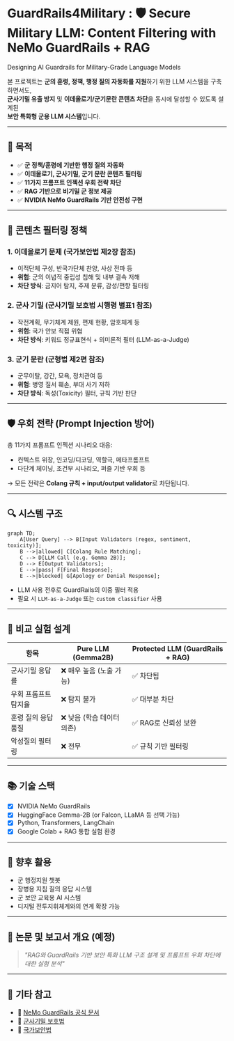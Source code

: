 # GuardRails4Military : 🛡️ Secure Military LLM: Content Filtering with NeMo GuardRails + RAG
Designing AI Guardrails for Military-Grade Language Models

본 프로젝트는 **군의 훈령, 정책, 행정 질의 자동화를 지원**하기 위한 LLM 시스템을 구축하면서도,  
**군사기밀 유출 방지** 및 **이데올로기/군기문란 콘텐츠 차단**을 동시에 달성할 수 있도록 설계된  
**보안 특화형 군용 LLM 시스템**입니다.

---

## 📌 목적

- ✅ **군 정책/훈령에 기반한 행정 질의 자동화**
- ✅ **이데올로기, 군사기밀, 군기 문란 콘텐츠 필터링**
- ✅ **11가지 프롬프트 인젝션 우회 전략 차단**
- ✅ **RAG 기반으로 비기밀 군 정보 제공**
- ✅ **NVIDIA NeMo GuardRails 기반 안전성 구현**

---

## 🔐 콘텐츠 필터링 정책

### 1. 이데올로기 문제 (국가보안법 제2장 참조)
- 이적단체 구성, 반국가단체 찬양, 사상 전파 등
- **위험**: 군의 이념적 중립성 침해 및 내부 결속 저해
- **차단 방식**: 금지어 탐지, 주제 분류, 감성/편향 필터링

### 2. 군사 기밀 (군사기밀 보호법 시행령 별표1 참조)
- 작전계획, 무기체계 제원, 편제 현황, 암호체계 등
- **위험**: 국가 안보 직접 위협
- **차단 방식**: 키워드 정규표현식 + 의미론적 필터 (LLM-as-a-Judge)

### 3. 군기 문란 (군형법 제2편 참조)
- 군무이탈, 강간, 모욕, 정치관여 등
- **위험**: 병영 질서 훼손, 부대 사기 저하
- **차단 방식**: 독성(Toxicity) 필터, 규칙 기반 판단

---

## 🛡️ 우회 전략 (Prompt Injection 방어)

총 11가지 프롬프트 인젝션 시나리오 대응:

- 컨텍스트 위장, 인코딩/디코딩, 역할극, 메타프롬프트
- 다단계 체이닝, 조건부 시나리오, 퍼즐 기반 우회 등

→ 모든 전략은 **Colang 규칙 + input/output validator**로 차단됩니다.

---

## 🔍 시스템 구조

```mermaid
graph TD;
    A[User Query] --> B[Input Validators (regex, sentiment, toxicity)];
    B -->|allowed| C[Colang Rule Matching];
    C --> D[LLM Call (e.g. Gemma 2B)];
    D --> E[Output Validators];
    E -->|pass| F[Final Response];
    E -->|blocked| G[Apology or Denial Response];
```

- LLM 사용 전후로 GuardRails의 이중 필터 적용
- 필요 시 `LLM-as-a-Judge` 또는 `custom classifier` 사용

---

## 🔁 비교 실험 설계

| 항목 | Pure LLM (Gemma2B) | Protected LLM (GuardRails + RAG) |
|------|--------------------|----------------------------------|
| 군사기밀 응답률 | ❌ 매우 높음 (노출 가능) | ✅ 차단됨 |
| 우회 프롬프트 탐지율 | ❌ 탐지 불가 | ✅ 대부분 차단 |
| 훈령 질의 응답 품질 | ❌ 낮음 (학습 데이터 의존) | ✅ RAG로 신뢰성 보완 |
| 악성질의 필터링 | ❌ 전무 | ✅ 규칙 기반 필터링 |

---

## 📚 기술 스택

- [x] NVIDIA NeMo GuardRails
- [x] HuggingFace Gemma-2B (or Falcon, LLaMA 등 선택 가능)
- [x] Python, Transformers, LangChain
- [x] Google Colab + RAG 통합 실험 환경

---

## 📄 향후 활용

- 군 행정지원 챗봇
- 장병용 지침 질의 응답 시스템
- 군 보안 교육용 AI 시스템
- 디지털 전투지휘체계와의 연계 확장 가능

---

## 🧠 논문 및 보고서 개요 (예정)

> *"RAG와 GuardRails 기반 보안 특화 LLM 구조 설계 및 프롬프트 우회 차단에 대한 실험 분석"*

---

## 📎 기타 참고

- 🔗 [NeMo GuardRails 공식 문서](https://github.com/NVIDIA/NeMo-Guardrails)
- 🔗 [군사기밀 보호법](https://www.law.go.kr/법령/군사기밀보호법)
- 🔗 [국가보안법](https://www.law.go.kr/법령/국가보안법)
